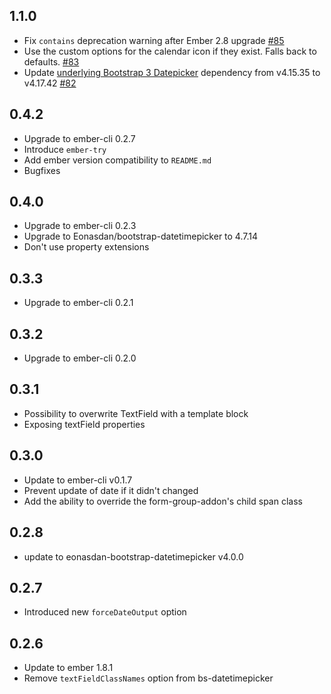 ## 1.1.0

* Fix `contains` deprecation warning after Ember 2.8 upgrade [#85](https://github.com/plusacht/ember-bootstrap-datetimepicker/pull/85)
* Use the custom options for the calendar icon if they exist. Falls back to defaults. [#83](https://github.com/plusacht/ember-bootstrap-datetimepicker/pull/83)
* Update [underlying Bootstrap 3 Datepicker](https://github.com/Eonasdan/bootstrap-datetimepicker) dependency from v4.15.35 to v4.17.42 [#82](https://github.com/plusacht/ember-bootstrap-datetimepicker/pull/82)

## 0.4.2

* Upgrade to ember-cli 0.2.7
* Introduce `ember-try`
* Add ember version compatibility to `README.md`
* Bugfixes

## 0.4.0

* Upgrade to ember-cli 0.2.3
* Upgrade to Eonasdan/bootstrap-datetimepicker to 4.7.14
* Don't use property extensions

## 0.3.3

* Upgrade to ember-cli 0.2.1

## 0.3.2

* Upgrade to ember-cli 0.2.0

## 0.3.1

* Possibility to overwrite TextField with a template block
* Exposing textField properties

## 0.3.0

* Update to ember-cli v0.1.7
* Prevent update of date if it didn't changed
* Add the ability to override the form-group-addon's child span class

## 0.2.8

* update to eonasdan-bootstrap-datetimepicker v4.0.0

## 0.2.7

* Introduced new `forceDateOutput` option

## 0.2.6

* Update to ember 1.8.1
* Remove `textFieldClassNames` option from bs-datetimepicker
